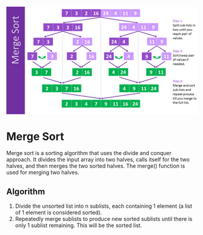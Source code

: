 ![Merge Sort](./example.png)

# Merge Sort

Merge sort is a sorting algorithm that uses the divide and conquer approach. It divides the input array into two halves, calls itself for the two halves, and then merges the two sorted halves. The merge() function is used for merging two halves.

## Algorithm

1. Divide the unsorted list into n sublists, each containing 1 element (a list of 1 element is considered sorted).
2. Repeatedly merge sublists to produce new sorted sublists until there is only 1 sublist remaining. This will be the sorted list.
